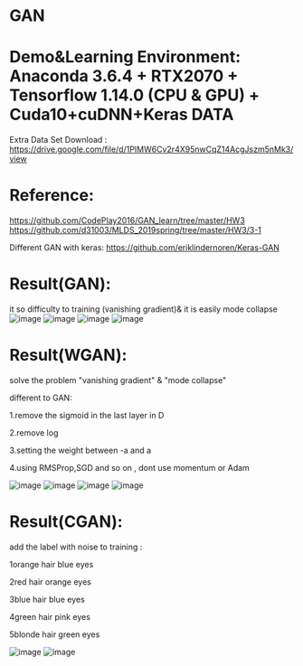 # GAN
Demo&amp;Learning
Environment: Anaconda 3.6.4 + RTX2070 + Tensorflow 1.14.0 (CPU & GPU) + Cuda10+cuDNN+Keras
DATA
===========================================================================================
Extra Data Set Download :
https://drive.google.com/file/d/1PIMW6Cv2r4X95nwCqZ14AcgJszm5nMk3/view

Reference:
============================================================================================
https://github.com/CodePlay2016/GAN_learn/tree/master/HW3
https://github.com/d31003/MLDS_2019spring/tree/master/HW3/3-1

Different GAN with keras: https://github.com/eriklindernoren/Keras-GAN

Result(GAN):
============================================================================================
it so difficulty to training (vanishing gradient)& it is easily  mode collapse
![image](https://user-images.githubusercontent.com/20764935/62004405-4a664c00-b157-11e9-836a-b1becd6026c2.png)
![image](https://user-images.githubusercontent.com/20764935/62004412-61a53980-b157-11e9-92f7-0f941fda4be2.png)
![image](https://user-images.githubusercontent.com/20764935/62004413-64a02a00-b157-11e9-8196-384791d8d9de.png)
![image](https://user-images.githubusercontent.com/20764935/62004415-67028400-b157-11e9-89bc-94eec9d0b479.png)

Result(WGAN):
=============================================================================================
solve the problem "vanishing gradient" & "mode collapse"

different to GAN:

1.remove the sigmoid in the last layer in D

2.remove log

3.setting the weight between -a and a

4.using RMSProp,SGD and so on , dont use momentum or Adam

![image](https://user-images.githubusercontent.com/20764935/62004997-5a822980-b15f-11e9-863b-87016976eeba.png)
![image](https://user-images.githubusercontent.com/20764935/62004999-5d7d1a00-b15f-11e9-9db0-adf3270e0f0a.png)
![image](https://user-images.githubusercontent.com/20764935/62005000-60780a80-b15f-11e9-80ea-605ab23bacae.png)
![image](https://user-images.githubusercontent.com/20764935/62005009-78e82500-b15f-11e9-8a03-2b3d9215eccc.png)

Result(CGAN):
=============================================================================================
add the label with noise to training :

1orange hair blue eyes 

2red hair orange eyes

3blue hair blue eyes

4green hair pink eyes

5blonde hair green eyes

![image](https://user-images.githubusercontent.com/20764935/62018161-20129e00-b1ec-11e9-9441-9d7ff2bbdab5.png)
![image](https://user-images.githubusercontent.com/20764935/62018230-65cf6680-b1ec-11e9-9c9e-a545c649f927.png)

